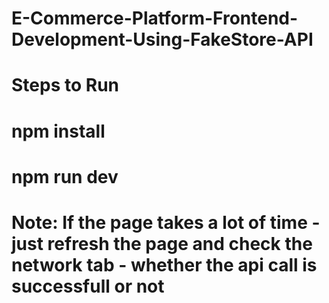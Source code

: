 # E-Commerce-Platform-Frontend-Development-Using-FakeStore-API

# Steps to Run

# npm install

# npm run dev

# Note: If the page takes a lot of time - just refresh the page and check the network tab - whether the api call is successfull or not

